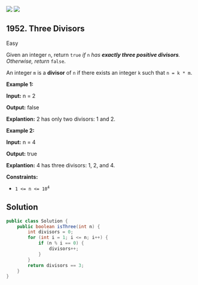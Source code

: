 [![](https://img.shields.io/github/stars/javadev/LeetCode-in-Java?label=Stars&style=flat-square)](https://github.com/javadev/LeetCode-in-Java)
[![](https://img.shields.io/github/forks/javadev/LeetCode-in-Java?label=Fork%20me%20on%20GitHub%20&style=flat-square)](https://github.com/javadev/LeetCode-in-Java/fork)

## 1952\. Three Divisors

Easy

Given an integer `n`, return `true` _if_ `n` _has **exactly three positive divisors**. Otherwise, return_ `false`.

An integer `m` is a **divisor** of `n` if there exists an integer `k` such that `n = k * m`.

**Example 1:**

**Input:** n = 2

**Output:** false

**Explantion:** 2 has only two divisors: 1 and 2.

**Example 2:**

**Input:** n = 4

**Output:** true

**Explantion:** 4 has three divisors: 1, 2, and 4.

**Constraints:**

*   <code>1 <= n <= 10<sup>4</sup></code>

## Solution

```java
public class Solution {
    public boolean isThree(int n) {
        int divisors = 0;
        for (int i = 1; i <= n; i++) {
            if (n % i == 0) {
                divisors++;
            }
        }
        return divisors == 3;
    }
}
```